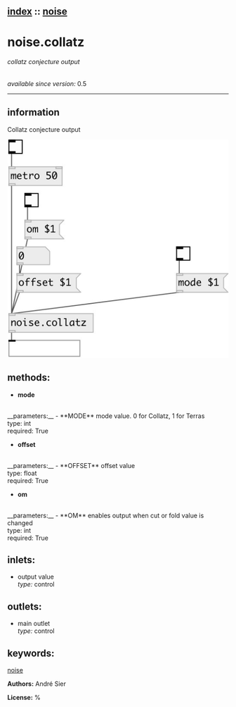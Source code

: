 [index](index.html) :: [noise](category_noise.html)
---

# noise.collatz

###### collatz conjecture output

*available since version:* 0.5

---


## information
Collatz conjecture output


[![example](../examples/img/noise.collatz.jpg)](../examples/pd/noise.collatz.pd)





## methods:

* **mode**
<br>
  __parameters:__
  - **MODE** mode value. 0 for Collatz, 1 for Terras<br>
    type: int <br>
    required: True <br>

* **offset**
<br>
  __parameters:__
  - **OFFSET** offset value<br>
    type: float <br>
    required: True <br>

* **om**
<br>
  __parameters:__
  - **OM** enables output when cut or fold value is changed<br>
    type: int <br>
    required: True <br>






## inlets:

* output value<br>
_type:_ control



## outlets:

* main outlet<br>
_type:_ control



## keywords:

[noise](keywords/noise.html)






**Authors:** André Sier




**License:** %






